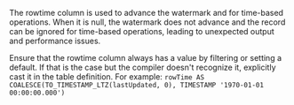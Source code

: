 The rowtime column is used to advance the watermark and for time-based operations. When it is null, the watermark does not advance and the record can be ignored for time-based operations, leading to unexpected output and performance issues.

Ensure that the rowtime column always has a value by filtering or setting a default. If that is the case but the compiler doesn't recognize it, explicitly cast it in the table definition.
For example:
`rowTime AS COALESCE(TO_TIMESTAMP_LTZ(lastUpdated, 0), TIMESTAMP '1970-01-01 00:00:00.000')`